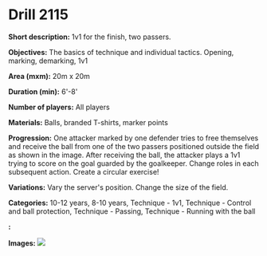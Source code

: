 # Drill 2115

**Short description:**
1v1 for the finish, two passers.

**Objectives:**
The basics of technique and individual tactics. Opening, marking, demarking, 1v1

**Area (mxm):**
20m x 20m

**Duration (min):**
6'-8'

**Number of players:**
All players

**Materials:**
Balls, branded T-shirts, marker points

**Progression:**
One attacker marked by one defender tries to free themselves and receive the ball from one of the two passers positioned outside the field as shown in the image. After receiving the ball, the attacker plays a 1v1 trying to score on the goal guarded by the goalkeeper. Change roles in each subsequent action. Create a circular exercise!

**Variations:**
Vary the server's position. Change the size of the field.

**Categories:**
10-12 years, 8-10 years, Technique - 1v1, Technique - Control and ball protection, Technique - Passing, Technique - Running with the ball

**:**


**Images:**
![](https://www.coachingfutsal.com/\images\c67d025f-4f68-44d6-80de-13de77762af3_244.png)

